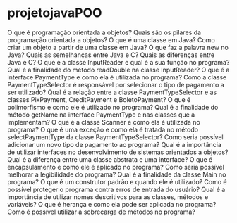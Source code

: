 # projetojavaPOO
O que é programação orientada a objetos?
Quais são os pilares da programação orientada a objetos?
O que é uma classe em Java?
Como criar um objeto a partir de uma classe em Java?
O que faz a palavra new no Java?
Quais as semelhanças entre Java e C?
Quais as diferenças entre Java e C?
O que é a classe InputReader e qual é a sua função no programa?
Qual é a finalidade do método readDouble na classe InputReader?
O que é a interface PaymentType e como ela é utilizada no programa?
Como a classe PaymentTypeSelector é responsável por selecionar o tipo de pagamento a ser utilizado?
Qual é a relação entre a classe PaymentTypeSelector e as classes PixPayment, CreditPayment e BoletoPayment?
O que é polimorfismo e como ele é utilizado no programa?
Qual é a finalidade do método getName na interface PaymentType e nas classes que a implementam?
O que é a classe Scanner e como ela é utilizada no programa?
O que é uma exceção e como ela é tratada no método selectPaymentType da classe PaymentTypeSelector?
Como seria possível adicionar um novo tipo de pagamento ao programa?
Qual é a importância de utilizar interfaces no desenvolvimento de sistemas orientados a objetos?
Qual é a diferença entre uma classe abstrata e uma interface?
O que é encapsulamento e como ele é aplicado no programa?
Como seria possível melhorar a legibilidade do programa?
Qual é a finalidade da classe Main no programa?
O que é um construtor padrão e quando ele é utilizado?
Como é possível proteger o programa contra erros de entrada do usuário?
Qual é a importância de utilizar nomes descritivos para as classes, métodos e variáveis?
O que é herança e como ela pode ser aplicada no programa?
Como é possível utilizar a sobrecarga de métodos no programa?
